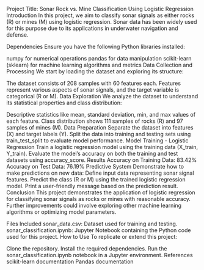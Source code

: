 Project Title: Sonar Rock vs. Mine Classification Using Logistic Regression
Introduction
In this project, we aim to classify sonar signals as either rocks (R) or mines (M) using logistic regression. Sonar data has been widely used for this purpose due to its applications in underwater navigation and defense.

Dependencies
Ensure you have the following Python libraries installed:

numpy for numerical operations
pandas for data manipulation
scikit-learn (sklearn) for machine learning algorithms and metrics
Data Collection and Processing
We start by loading the dataset and exploring its structure:

The dataset consists of 208 samples with 60 features each.
Features represent various aspects of sonar signals, and the target variable is categorical (R or M).
Data Exploration
We analyze the dataset to understand its statistical properties and class distribution:

Descriptive statistics like mean, standard deviation, min, and max values of each feature.
Class distribution shows 111 samples of rocks (R) and 97 samples of mines (M).
Data Preparation
Separate the dataset into features (X) and target labels (Y).
Split the data into training and testing sets using train_test_split to evaluate model performance.
Model Training - Logistic Regression
Train a logistic regression model using the training data (X_train, Y_train).
Evaluate the model’s accuracy on both the training and test datasets using accuracy_score.
Results
Accuracy on Training Data: 83.42%
Accuracy on Test Data: 76.19%
Predictive System
Demonstrate how to make predictions on new data:
Define input data representing sonar signal features.
Predict the class (R or M) using the trained logistic regression model.
Print a user-friendly message based on the prediction result.
Conclusion
This project demonstrates the application of logistic regression for classifying sonar signals as rocks or mines with reasonable accuracy. Further improvements could involve exploring other machine learning algorithms or optimizing model parameters.

Files Included
sonar_data.csv: Dataset used for training and testing.
sonar_classification.ipynb: Jupyter Notebook containing the Python code used for this project.
How to Use
To replicate or extend this project:

Clone the repository.
Install the required dependencies.
Run the sonar_classification.ipynb notebook in a Jupyter environment.
References
scikit-learn documentation
Pandas documentation
